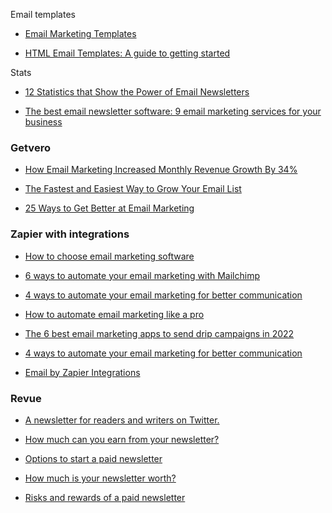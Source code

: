 Email templates
- [Email Marketing Templates](https://www.hubspot.com/resources/template/email-marketing) 

- [HTML Email Templates: A guide to getting started](https://www.getvero.com/resources/html-email-templates/)


Stats
- [12 Statistics that Show the Power of Email Newsletters](https://uplandsoftware.com/postup/resources/blog/email-newsletter-statistics/)

- [The best email newsletter software: 9 email marketing services for your business](https://zapier.com/learn/email-marketing/best-email-newsletter-software/)

### Getvero 
- [How Email Marketing Increased Monthly Revenue Growth By 34%](https://www.getvero.com/resources/email-marketing-increase-revenue-34-percent/)

- [The Fastest and Easiest Way to Grow Your Email List](https://www.getvero.com/resources/grow-your-email-list/) 

- [25 Ways to Get Better at Email Marketing](https://www.getvero.com/resources/master-email-marketing/)



### Zapier with integrations

- [How to choose email marketing software](https://zapier.com/learn/email-marketing/) 

- [6 ways to automate your email marketing with Mailchimp](https://zapier.com/blog/mailchimp-integrations/) 

- [4 ways to automate your email marketing for better communication](https://zapier.com/blog/automate-email-marketing/) 

- [How to automate email marketing like a pro](https://zapier.com/learn/automation-for-small-businesses/email-marketing-automation/) 

- [The 6 best email marketing apps to send drip campaigns in 2022](https://zapier.com/learn/email-marketing/best-drip-email-marketing-apps/) 

- [4 ways to automate your email marketing for better communication](https://zapier.com/learn/email-marketing/email-marketing-list-automation/)

- [Email by Zapier Integrations](https://zapier.com/apps/email/integrations)

### Revue

- [A newsletter for readers and writers on Twitter.](https://www.getrevue.co/profile/the_week_in_newsletters) 

- [How much can you earn from your newsletter?](https://www.getrevue.co/profile/the_week_in_newsletters/issues/how-much-can-you-earn-from-your-newsletter-557696) 

- [Options to start a paid newsletter](https://www.getrevue.co/profile/the_week_in_newsletters/issues/options-to-start-a-paid-newsletter-292557)

- [How much is your newsletter worth?](https://www.getrevue.co/profile/the_week_in_newsletters/issues/how-much-is-your-newsletter-worth-285518)

- [Risks and rewards of a paid newsletter](https://www.getrevue.co/profile/the_week_in_newsletters/issues/risks-and-rewards-of-a-paid-newsletter-280186)
